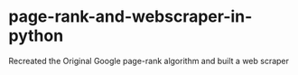 # page-rank-and-webscraper-in-python
Recreated the Original Google page-rank algorithm and built a web scraper
